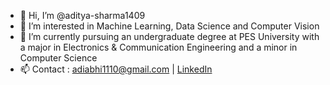 - 👋 Hi, I’m @aditya-sharma1409
- 👀 I’m interested in Machine Learning, Data Science and Computer Vision
- 🌱 I’m currently pursuing an undergraduate degree at PES University with a major in Electronics & Communication Engineering and a minor in Computer Science
- 📫 Contact : adiabhi1110@gmail.com | [LinkedIn](https://www.linkedin.com/in/aditya-sharma-9a6827194/)


<!---ni 
aditya-sharma1409/aditya-sharma1409 is a ✨ special ✨ repository because its `README.md` (this file) appears on your GitHub profile.
You can click the Preview link to take a look at your changes.
--->
